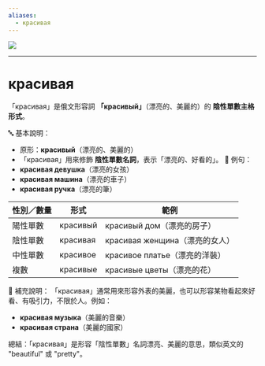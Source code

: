 ```yaml
---
aliases:
  - красивая
---
```

![](https://kor.ill.in.ua/m/1200x0/2569679.jpg) 

---
# красивая

「красивая」是俄文形容詞 **「красивый」**（漂亮的、美麗的）的 **陰性單數主格形式**。

🔤 基本說明：
- 原形：**красивый**（漂亮的、美麗的）
- 「красивая」用來修飾 **陰性單數名詞**，表示「漂亮的、好看的」。
📘 例句：
- **красивая девушка**（漂亮的女孩）
- **красивая машина**（漂亮的車子）
- **красивая ручка**（漂亮的筆）

|性別／數量|形式|範例|
|---|---|---|
|陽性單數|красивый|красивый дом（漂亮的房子）|
|陰性單數|красивая|красивая женщина（漂亮的女人）|
|中性單數|красивое|красивое платье（漂亮的洋裝）|
|複數|красивые|красивые цветы（漂亮的花）|
🎯 補充說明：
「красивая」通常用來形容外表的美麗，也可以形容某物看起來好看、有吸引力，不限於人。例如：
- **красивая музыка**（美麗的音樂）
- **красивая страна**（美麗的國家）

總結：「красивая」是形容「陰性單數」名詞漂亮、美麗的意思，類似英文的 "beautiful" 或 "pretty"。